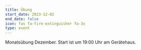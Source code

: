 ```yaml
---
title: Übung
start_date: 2023-12-02
end_date: false
icon: fas fa-fire-extinguisher fa-3x
type: event
---
```

Monatsübung Dezember. Start ist um 19:00 Uhr am Gerätehaus.